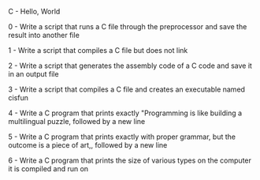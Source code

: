 C - Hello, World                                                                                                                

                                                                                                                                

0 - Write a script that runs a C file through the preprocessor and save the result into another file                            

                                                                                                                                

1 - Write a script that compiles a C file but does not link                                                                     

                                                                                                                                

2 - Write a script that generates the assembly code of a C code and save it in an output file                                   

                                                                                                                                

3 - Write a script that compiles a C file and creates an executable named cisfun                                                

                                                                                                                                

4 - Write a C program that prints exactly "Programming is like building a multilingual puzzle, followed by a new line           

                                                                                                                                

5 - Write a C program that prints exactly with proper grammar, but the outcome is a piece of art,, followed by a new line       

                                                                                                                                

6 - Write a C program that prints the size of various types on the computer it is compiled and run on
